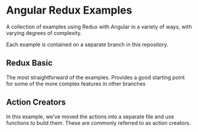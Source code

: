 # Angular Redux Examples

A collection of examples using Redux with Angular in a variety of ways, with
varying degrees of complexity.

Each example is contained on a separate branch in this repository.

##  Redux Basic

The most straightforward of the examples. Provides a good starting point for
some of the more complex features in other branches

## Action Creators

In this example, we've moved the actions into a separate file and use
functions to build them. These are commonly referred to as action creators.

